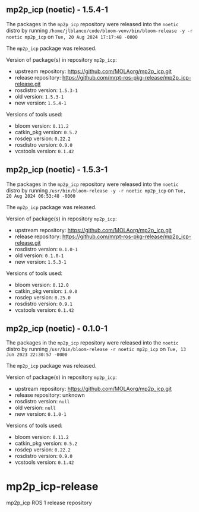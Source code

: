 ## mp2p_icp (noetic) - 1.5.4-1

The packages in the `mp2p_icp` repository were released into the `noetic` distro by running `/home/jlblanco/code/bloom-venv/bin/bloom-release -y -r noetic mp2p_icp` on `Tue, 20 Aug 2024 17:17:48 -0000`

The `mp2p_icp` package was released.

Version of package(s) in repository `mp2p_icp`:

- upstream repository: https://github.com/MOLAorg/mp2p_icp.git
- release repository: https://github.com/mrpt-ros-pkg-release/mp2p_icp-release.git
- rosdistro version: `1.5.3-1`
- old version: `1.5.3-1`
- new version: `1.5.4-1`

Versions of tools used:

- bloom version: `0.11.2`
- catkin_pkg version: `0.5.2`
- rosdep version: `0.22.2`
- rosdistro version: `0.9.0`
- vcstools version: `0.1.42`


## mp2p_icp (noetic) - 1.5.3-1

The packages in the `mp2p_icp` repository were released into the `noetic` distro by running `/usr/bin/bloom-release -y -r noetic mp2p_icp` on `Tue, 20 Aug 2024 06:53:48 -0000`

The `mp2p_icp` package was released.

Version of package(s) in repository `mp2p_icp`:

- upstream repository: https://github.com/MOLAorg/mp2p_icp.git
- release repository: https://github.com/mrpt-ros-pkg-release/mp2p_icp-release.git
- rosdistro version: `0.1.0-1`
- old version: `0.1.0-1`
- new version: `1.5.3-1`

Versions of tools used:

- bloom version: `0.12.0`
- catkin_pkg version: `1.0.0`
- rosdep version: `0.25.0`
- rosdistro version: `0.9.1`
- vcstools version: `0.1.42`


## mp2p_icp (noetic) - 0.1.0-1

The packages in the `mp2p_icp` repository were released into the `noetic` distro by running `/usr/bin/bloom-release -r noetic mp2p_icp` on `Tue, 13 Jun 2023 22:30:57 -0000`

The `mp2p_icp` package was released.

Version of package(s) in repository `mp2p_icp`:

- upstream repository: https://github.com/MOLAorg/mp2p_icp.git
- release repository: unknown
- rosdistro version: `null`
- old version: `null`
- new version: `0.1.0-1`

Versions of tools used:

- bloom version: `0.11.2`
- catkin_pkg version: `0.5.2`
- rosdep version: `0.22.2`
- rosdistro version: `0.9.0`
- vcstools version: `0.1.42`


# mp2p_icp-release
mp2p_icp ROS 1 release repository

